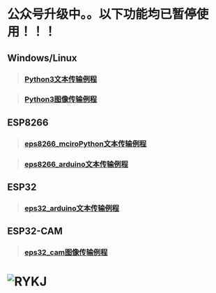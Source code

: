  # 公众号升级中。。以下功能均已暂停使用！！！
 ## Windows/Linux

> ### [ Python3文本传输例程](https://github.com/Vulcan-YJX/RYKJ/blob/master/python3/reconnect.py)

> ### [Python3图像传输例程](https://github.com/Vulcan-YJX/RYKJ/blob/master/python3/picServer.py)

 ## ESP8266
 
> ### [eps8266_mciroPython文本传输例程](https://github.com/Vulcan-YJX/RYKJ/tree/master/esp8266_python)

> ### [eps8266_arduino文本传输例程](https://github.com/Vulcan-YJX/RYKJ/tree/master/esp8266_arduino)

## ESP32 

> ### [eps32_arduino文本传输例程](https://github.com/Vulcan-YJX/RYKJ/tree/master/esp32_arduino)

## ESP32-CAM

> ### [eps32_cam图像传输例程](https://github.com/Vulcan-YJX/RYKJ/tree/master/esp32_cam_sd)

![RYKJ](https://mmbiz.qpic.cn/mmbiz_jpg/Zibr0MiccibwpQia6owv6IJ2RicZA617u57vCDQ312TcBWicFCaA2RAgEfoZGicv2VibhrpLOuic2bUCiakxArwN6jkic143g/0?wx_fmt=jpeg)
===
